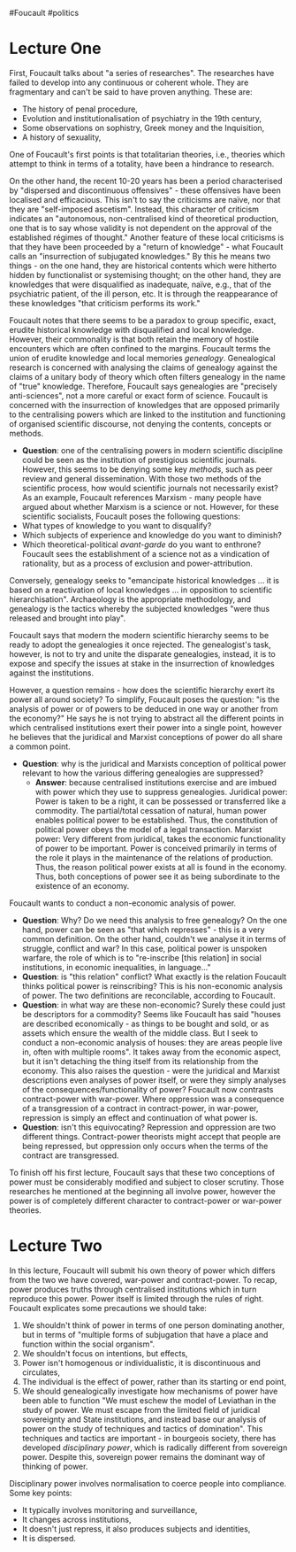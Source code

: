 #Foucault #politics
# Lecture One
First, Foucault talks about "a series of researches".
The researches have failed to develop into any continuous or coherent whole. They are fragmentary and can't be said to have proven anything. These are:
- The history of penal procedure,
- Evolution and institutionalisation of psychiatry in the 19th century,
- Some observations on sophistry, Greek money and the Inquisition,
- A history of sexuality,

One of Foucault's first points is that totalitarian theories, i.e., theories which attempt to think in terms of a totality, have been a hindrance to research.

On the other hand, the recent 10-20 years has been a period characterised by "dispersed and discontinuous offensives" - these offensives have been localised and efficacious. This isn't to say the criticisms are naïve, nor that they are "self-imposed ascetism". Instead, this character of criticism indicates an "autonomous, non-centralised kind of theoretical production, one that is to say whose validity is not dependent on the approval of the established régimes of thought."
Another feature of these local criticisms is that they have been proceeded by a "return of knowledge" - what Foucault calls an "insurrection of subjugated knowledges." By this he means two things - on the one hand, they are historical contents which were hitherto hidden by functionalist or systemising thought; on the other hand, they are knowledges that were disqualified as inadequate, naïve, e.g., that of the psychiatric patient, of the ill person, etc.
It is through the reappearance of these knowledges "that criticism performs its work."

Foucault notes that there seems to be a paradox to group specific, exact, erudite historical knowledge with disqualified and local knowledge. However, their commonality is that both retain the memory of hostile encounters which are often confined to the margins. Foucault terms the union of erudite knowledge and local memories *genealogy*.
Genealogical research is concerned with analysing the claims of genealogy against the claims of a unitary body of theory which often filters genealogy in the name of "true" knowledge. Therefore, Foucault says genealogies are "precisely anti-sciences", not a more careful or exact form of science.
Foucault is concerned with the insurrection of knowledges that are opposed primarily to the centralising powers which are linked to the institution and functioning of organised scientific discourse, not denying the contents, concepts or methods.
- **Question**: one of the centralising powers in modern scientific discipline could be seen as the institution of prestigious scientific journals. However, this seems to be denying some key *methods*, such as peer review and general dissemination. With those two methods of the scientific process, how would scientific journals not necessarily exist?
As an example, Foucault references Marxism - many people have argued about whether Marxism is a science or not. However, for these scientific socialists, Foucault poses the following questions:
- What types of knowledge to you want to disqualify?
- Which subjects of experience and knowledge do you want to diminish?
- Which theoretical-political *avant-garde* do you want to enthrone?
Foucault sees the establishment of a science not as a vindication of rationality, but as a process of exclusion and power-attribution.

Conversely, genealogy seeks to "emancipate historical knowledges … it is based on a reactivation of local knowledges … in opposition to scientific hierarchisation". Archaeology is the appropriate methodology, and genealogy is the tactics whereby the subjected knowledges "were thus released and brought into play".

Foucault says that modern the modern scientific hierarchy seems to be ready to adopt the genealogies it once rejected. The genealogist's task, however, is not to try and unite the disparate genealogies, instead, it is to expose and specify the issues at stake in the insurrection of knowledges against the institutions.

However, a question remains - how does the scientific hierarchy exert its power all around society? To simplify, Foucault poses the question: "is the analysis of power or of powers to be deduced in one way or another from the economy?" He says he is not trying to abstract all the different points in which centralised institutions exert their power into a single point, however he believes that the juridical and Marxist conceptions of power do all share a common point.
- **Question**: why is the juridical and Marxists conception of political power relevant to how the various differing genealogies are suppressed?
	- **Answer**: because centralised institutions exercise and are imbued with power which they use to suppress genealogies.
Juridical power:
	Power is taken to be a right, it can be possessed or transferred like a commodity. The partial/total cessation of natural, human power enables political power to be established. Thus, the constitution of political power obeys the model of a legal transaction.
Marxist power:
	Very different from juridical, takes the economic functionality of power to be important. Power is conceived primarily in terms of the role it plays in the maintenance of the relations of production. Thus, the reason political power exists at all is found in the economy.
Thus, both conceptions of power see it as being subordinate to the existence of an economy.

Foucault wants to conduct a non-economic analysis of power.
- **Question**: Why? Do we need this analysis to free genealogy?
On the one hand, power can be seen as "that which represses" - this is a very common definition.
On the other hand, couldn't we analyse it in terms of struggle, conflict and war? In this case, political power is unspoken warfare, the role of which is to "re-inscribe \[this relation] in social institutions, in economic inequalities, in language..."
- **Question**: is "this relation" conflict? What exactly is the relation Foucault thinks political power is reinscribing?
This is his non-economic analysis of power. The two definitions are reconcilable, according to Foucault.
- **Question**: in what way are these non-economic? Surely these could just be descriptors for a commodity? Seems like Foucault has said "houses are described economically - as things to be bought and sold, or as assets which ensure the wealth of the middle class. But I seek to conduct a non-economic analysis of houses: they are areas people live in, often with multiple rooms". It takes away from the economic aspect, but it isn't detaching the thing itself from its relationship from the economy. This also raises the question - were the juridical and Marxist descriptions even analyses of power itself, or were they simply analyses of the consequences/functionality of power?
Foucault now contrasts contract-power with war-power. Where oppression was a consequence of a transgression of a contract in contract-power, in war-power, repression is simply an effect and continuation of what power is.
- **Question**: isn't this equivocating? Repression and oppression are two different things. Contract-power theorists might accept that people are being repressed, but oppression only occurs when the terms of the contract are transgressed.

To finish off his first lecture, Foucault says that these two conceptions of power must be considerably modified and subject to closer scrutiny. Those researches he mentioned at the beginning all involve power, however the power is of completely different character to contract-power or war-power theories.
# Lecture Two
In this lecture, Foucault will submit his own theory of power which differs from the two we have covered, war-power and contract-power.
To recap, power produces truths through centralised institutions which in turn reproduce this power. Power itself is limited through the rules of right.
Foucault explicates some precautions we should take:
1. We shouldn't think of power in terms of one person dominating another, but in terms of "multiple forms of subjugation that have a place and function within the social organism".
2. We shouldn't focus on intentions, but effects,
3. Power isn't homogenous or individualistic, it is discontinuous and circulates,
4. The individual is the effect of power, rather than its starting or end point,
5. We should genealogically investigate how mechanisms of power have been able to function
"We must eschew the model of Leviathan in the study of power. We must escape from the limited field of juridical sovereignty and State institutions, and instead base our analysis of power on the study of techniques and tactics of domination".
This techniques and tactics are important - in bourgeois society, there has developed *disciplinary power*, which is radically different from sovereign power. Despite this, sovereign power remains the dominant way of thinking of power.

Disciplinary power involves normalisation to coerce people into compliance. Some key points:
- It typically involves monitoring and surveillance,
- It changes across institutions,
- It doesn't just repress, it also produces subjects and identities,
- It is dispersed.